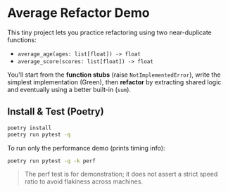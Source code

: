 # Average Refactor Demo

This tiny project lets you practice refactoring using two near-duplicate functions:
- `average_age(ages: list[float]) -> float`
- `average_score(scores: list[float]) -> float`

You'll start from the **function stubs** (raise `NotImplementedError`), write the simplest implementation (Green), then **refactor** by extracting shared logic and eventually using a better built-in (`sum`).

## Install & Test (Poetry)

```bash
poetry install
poetry run pytest -q
```

To run only the performance demo (prints timing info):
```bash
poetry run pytest -q -k perf
```

> The perf test is for demonstration; it does not assert a strict speed ratio to avoid flakiness across machines.
